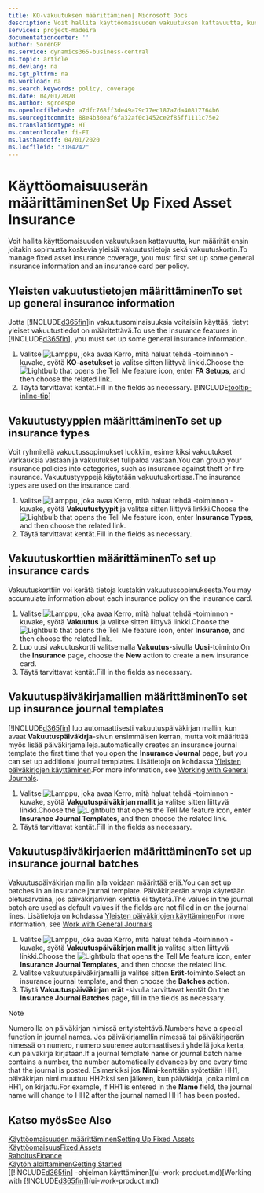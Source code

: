 ```yaml
---
title: KO-vakuutuksen määrittäminen| Microsoft Docs
description: Voit hallita käyttöomaisuuden vakuutuksen kattavuutta, kun määrität ensin joitakin sopimusta koskevia yleisiä vakuutustietoja sekä vakuutuskortin.
services: project-madeira
documentationcenter: ''
author: SorenGP
ms.service: dynamics365-business-central
ms.topic: article
ms.devlang: na
ms.tgt_pltfrm: na
ms.workload: na
ms.search.keywords: policy, coverage
ms.date: 04/01/2020
ms.author: sgroespe
ms.openlocfilehash: a7dfc768ff3de49a79c77ec187a7da40817764b6
ms.sourcegitcommit: 88e4b30eaf6fa32af0c1452ce2f85ff1111c75e2
ms.translationtype: HT
ms.contentlocale: fi-FI
ms.lasthandoff: 04/01/2020
ms.locfileid: "3184242"
---
```

# <a name="set-up-fixed-asset-insurance"></a><span data-ttu-id="6ff3a-103">Käyttöomaisuuserän määrittäminen</span><span class="sxs-lookup"><span data-stu-id="6ff3a-103">Set Up Fixed Asset Insurance</span></span>
<span data-ttu-id="6ff3a-104">Voit hallita käyttöomaisuuden vakuutuksen kattavuutta, kun määrität ensin joitakin sopimusta koskevia yleisiä vakuutustietoja sekä vakuutuskortin.</span><span class="sxs-lookup"><span data-stu-id="6ff3a-104">To manage fixed asset insurance coverage, you must first set up some general insurance information and an insurance card per policy.</span></span>

## <a name="to-set-up-general-insurance-information"></a><span data-ttu-id="6ff3a-105">Yleisten vakuutustietojen määrittäminen</span><span class="sxs-lookup"><span data-stu-id="6ff3a-105">To set up general insurance information</span></span>
<span data-ttu-id="6ff3a-106">Jotta [!INCLUDE[d365fin](includes/d365fin_md.md)]in vakuutusominaisuuksia voitaisiin käyttää, tietyt yleiset vakuutustiedot on määritettävä.</span><span class="sxs-lookup"><span data-stu-id="6ff3a-106">To use the insurance features in [!INCLUDE[d365fin](includes/d365fin_md.md)], you must set up some general insurance information.</span></span>  

1. <span data-ttu-id="6ff3a-107">Valitse ![Lamppu, joka avaa Kerro, mitä haluat tehdä -toiminnon](media/ui-search/search_small.png "Kerro, mitä haluat tehdä") -kuvake, syötä **KO-asetukset** ja valitse sitten liittyvä linkki.</span><span class="sxs-lookup"><span data-stu-id="6ff3a-107">Choose the ![Lightbulb that opens the Tell Me feature](media/ui-search/search_small.png "Tell me what you want to do") icon, enter **FA Setups**, and then choose the related link.</span></span>  
2. <span data-ttu-id="6ff3a-108">Täytä tarvittavat kentät.</span><span class="sxs-lookup"><span data-stu-id="6ff3a-108">Fill in the fields as necessary.</span></span> [!INCLUDE[tooltip-inline-tip](includes/tooltip-inline-tip_md.md)]  

## <a name="to-set-up-insurance-types"></a><span data-ttu-id="6ff3a-109">Vakuutustyyppien määrittäminen</span><span class="sxs-lookup"><span data-stu-id="6ff3a-109">To set up insurance types</span></span>
<span data-ttu-id="6ff3a-110">Voit ryhmitellä vakuutussopimukset luokkiin, esimerkiksi vakuutukset varkauksia vastaan ja vakuutukset tulipaloa vastaan.</span><span class="sxs-lookup"><span data-stu-id="6ff3a-110">You can group your insurance policies into categories, such as insurance against theft or fire insurance.</span></span> <span data-ttu-id="6ff3a-111">Vakuutustyyppejä käytetään vakuutuskortissa.</span><span class="sxs-lookup"><span data-stu-id="6ff3a-111">The insurance types are used on the insurance card.</span></span>

1. <span data-ttu-id="6ff3a-112">Valitse ![Lamppu, joka avaa Kerro, mitä haluat tehdä -toiminnon](media/ui-search/search_small.png "Kerro, mitä haluat tehdä") -kuvake, syötä **Vakuutustyypit** ja valitse sitten liittyvä linkki.</span><span class="sxs-lookup"><span data-stu-id="6ff3a-112">Choose the ![Lightbulb that opens the Tell Me feature](media/ui-search/search_small.png "Tell me what you want to do") icon, enter **Insurance Types**, and then choose the related link.</span></span>  
2. <span data-ttu-id="6ff3a-113">Täytä tarvittavat kentät.</span><span class="sxs-lookup"><span data-stu-id="6ff3a-113">Fill in the fields as necessary.</span></span>

## <a name="to-set-up-insurance-cards"></a><span data-ttu-id="6ff3a-114">Vakuutuskorttien määrittäminen</span><span class="sxs-lookup"><span data-stu-id="6ff3a-114">To set up insurance cards</span></span>
<span data-ttu-id="6ff3a-115">Vakuutuskorttiin voi kerätä tietoja kustakin vakuutussopimuksesta.</span><span class="sxs-lookup"><span data-stu-id="6ff3a-115">You may accumulate information about each insurance policy on the insurance card.</span></span>  

1. <span data-ttu-id="6ff3a-116">Valitse ![Lamppu, joka avaa Kerro, mitä haluat tehdä -toiminnon](media/ui-search/search_small.png "Kerro, mitä haluat tehdä") -kuvake, syötä **Vakuutus** ja valitse sitten liittyvä linkki.</span><span class="sxs-lookup"><span data-stu-id="6ff3a-116">Choose the ![Lightbulb that opens the Tell Me feature](media/ui-search/search_small.png "Tell me what you want to do") icon, enter **Insurance**, and then choose the related link.</span></span>  
2. <span data-ttu-id="6ff3a-117">Luo uusi vakuutuskortti valitsemalla **Vakuutus**-sivulla **Uusi**-toiminto.</span><span class="sxs-lookup"><span data-stu-id="6ff3a-117">On the **Insurance** page, choose the **New** action to create a  new insurance card.</span></span>  
3. <span data-ttu-id="6ff3a-118">Täytä tarvittavat kentät.</span><span class="sxs-lookup"><span data-stu-id="6ff3a-118">Fill in the fields as necessary.</span></span>

## <a name="to-set-up-insurance-journal-templates"></a><span data-ttu-id="6ff3a-119">Vakuutuspäiväkirjamallien määrittäminen</span><span class="sxs-lookup"><span data-stu-id="6ff3a-119">To set up insurance journal templates</span></span>
[!INCLUDE[d365fin](includes/d365fin_md.md)] <span data-ttu-id="6ff3a-120">luo automaattisesti vakuutuspäiväkirjan mallin, kun avaat **Vakuutuspäiväkirja**-sivun ensimmäisen kerran, mutta voit määrittää myös lisää päiväkirjamalleja.</span><span class="sxs-lookup"><span data-stu-id="6ff3a-120">automatically creates an insurance journal template the first time that you open the **Insurance Journal** page, but you can set up additional journal templates.</span></span> <span data-ttu-id="6ff3a-121">Lisätietoja on kohdassa [Yleisten päiväkirjojen käyttäminen](ui-work-general-journals.md).</span><span class="sxs-lookup"><span data-stu-id="6ff3a-121">For more information, see [Working with General Journals](ui-work-general-journals.md).</span></span>  

1. <span data-ttu-id="6ff3a-122">Valitse ![Lamppu, joka avaa Kerro, mitä haluat tehdä -toiminnon](media/ui-search/search_small.png "Kerro, mitä haluat tehdä") -kuvake, syötä **Vakuutuspäiväkirjan mallit** ja valitse sitten liittyvä linkki.</span><span class="sxs-lookup"><span data-stu-id="6ff3a-122">Choose the ![Lightbulb that opens the Tell Me feature](media/ui-search/search_small.png "Tell me what you want to do") icon, enter **Insurance Journal Templates**, and then choose the related link.</span></span>  
2. <span data-ttu-id="6ff3a-123">Täytä tarvittavat kentät.</span><span class="sxs-lookup"><span data-stu-id="6ff3a-123">Fill in the fields as necessary.</span></span>

## <a name="to-set-up-insurance-journal-batches"></a><span data-ttu-id="6ff3a-124">Vakuutuspäiväkirjaerien määrittäminen</span><span class="sxs-lookup"><span data-stu-id="6ff3a-124">To set up insurance journal batches</span></span>
<span data-ttu-id="6ff3a-125">Vakuutuspäiväkirjan mallin alla voidaan määrittää eriä.</span><span class="sxs-lookup"><span data-stu-id="6ff3a-125">You can set up batches in an insurance journal template.</span></span> <span data-ttu-id="6ff3a-126">Päiväkirjaerän arvoja käytetään oletusarvoina, jos päiväkirjarivien kenttiä ei täytetä.</span><span class="sxs-lookup"><span data-stu-id="6ff3a-126">The values in the journal batch are used as default values if the fields are not filled in on the journal lines.</span></span> <span data-ttu-id="6ff3a-127">Lisätietoja on kohdassa [Yleisten päiväkirjojen käyttäminen](ui-work-general-journals.md)</span><span class="sxs-lookup"><span data-stu-id="6ff3a-127">For more information, see [Work with General Journals](ui-work-general-journals.md)</span></span>  

1. <span data-ttu-id="6ff3a-128">Valitse ![Lamppu, joka avaa Kerro, mitä haluat tehdä -toiminnon](media/ui-search/search_small.png "Kerro, mitä haluat tehdä") -kuvake, syötä **Vakuutuspäiväkirjan mallit** ja valitse sitten liittyvä linkki.</span><span class="sxs-lookup"><span data-stu-id="6ff3a-128">Choose the ![Lightbulb that opens the Tell Me feature](media/ui-search/search_small.png "Tell me what you want to do") icon, enter **Insurance Journal Templates**, and then choose the related link.</span></span>  
2. <span data-ttu-id="6ff3a-129">Valitse vakuutuspäiväkirjamalli ja valitse sitten **Erät**-toiminto.</span><span class="sxs-lookup"><span data-stu-id="6ff3a-129">Select an insurance journal template, and then choose the **Batches** action.</span></span>
3. <span data-ttu-id="6ff3a-130">Täytä **Vakuutuspäiväkirjan erät** -sivulla tarvittavat kentät.</span><span class="sxs-lookup"><span data-stu-id="6ff3a-130">On the **Insurance Journal Batches** page, fill in the fields as necessary.</span></span>

> [!NOTE]  
>   <span data-ttu-id="6ff3a-131">Numeroilla on päiväkirjan nimissä erityistehtävä.</span><span class="sxs-lookup"><span data-stu-id="6ff3a-131">Numbers have a special function in journal names.</span></span> <span data-ttu-id="6ff3a-132">Jos päiväkirjamallin nimessä tai päiväkirjaerän nimessä on numero, numero suurenee automaattisesti yhdellä joka kerta, kun päiväkirja kirjataan.</span><span class="sxs-lookup"><span data-stu-id="6ff3a-132">If a journal template name or journal batch name contains a number, the number automatically advances by one every time that the journal is posted.</span></span> <span data-ttu-id="6ff3a-133">Esimerkiksi jos **Nimi**-kenttään syötetään HH1, päiväkirjan nimi muuttuu HH2:ksi sen jälkeen, kun päiväkirja, jonka nimi on HH1, on kirjattu.</span><span class="sxs-lookup"><span data-stu-id="6ff3a-133">For example, if HH1 is entered in the **Name** field, the journal name will change to HH2 after the journal named HH1 has been posted.</span></span>

## <a name="see-also"></a><span data-ttu-id="6ff3a-134">Katso myös</span><span class="sxs-lookup"><span data-stu-id="6ff3a-134">See Also</span></span>
[<span data-ttu-id="6ff3a-135">Käyttöomaisuuden määrittäminen</span><span class="sxs-lookup"><span data-stu-id="6ff3a-135">Setting Up Fixed Assets</span></span>](fa-setup.md)  
[<span data-ttu-id="6ff3a-136">Käyttöomaisuus</span><span class="sxs-lookup"><span data-stu-id="6ff3a-136">Fixed Assets</span></span>](fa-manage.md)  
[<span data-ttu-id="6ff3a-137">Rahoitus</span><span class="sxs-lookup"><span data-stu-id="6ff3a-137">Finance</span></span>](finance.md)  
[<span data-ttu-id="6ff3a-138">Käytön aloittaminen</span><span class="sxs-lookup"><span data-stu-id="6ff3a-138">Getting Started</span></span>](product-get-started.md)  
<span data-ttu-id="6ff3a-139">[[!INCLUDE[d365fin](includes/d365fin_md.md)] -ohjelman käyttäminen](ui-work-product.md)</span><span class="sxs-lookup"><span data-stu-id="6ff3a-139">[Working with [!INCLUDE[d365fin](includes/d365fin_md.md)]](ui-work-product.md)</span></span>

